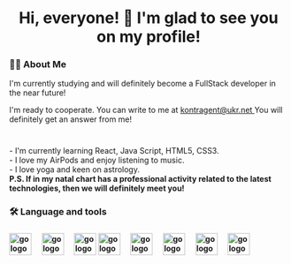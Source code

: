 
###

<h1 align="center">Hi, everyone! 👋 I'm glad to see you on my profile! </h1>

###

<h3 align="left">👩‍💻 About Me</h3>
<p align="left">I'm currently studying and will definitely become a FullStack developer in the near future!  </p>
<p align="left">I'm ready to cooperate. You can write to me at <a href="mailto:kontragent@ukr.net">kontragent@ukr.net </a> You will definitely get an answer from me! </p>



###

<p align="left"> <br>- I'm currently learning  React, Java Script, HTML5, CSS3. <br>- I love my AirPods and enjoy listening to music. <br>-  I love yoga and keen on astrology.  <br> <b>P.S. If in my natal chart has a professional activity related to the latest technologies, then we will definitely meet you! </p>

###

<h3 align="left">🛠 Language and tools</h3>


###

<div align="left">          
    <img src="https://cdn.jsdelivr.net/gh/devicons/devicon/icons/javascript/javascript-original.svg" height="40" alt="go logo"  />
  <img width="12" />
      <img src="https://cdn.jsdelivr.net/gh/devicons/devicon/icons/html5/html5-original.svg" height="40" alt="go logo"  />
  <img width="12" />
            <img src="https://cdn.jsdelivr.net/gh/devicons/devicon/icons/css3/css3-original.svg" 
          height="40" alt="go logo"  />
            <img src="https://cdn.jsdelivr.net/gh/devicons/devicon/icons/figma/figma-original.svg"           
          height="40" alt="go logo"  />
  <img width="12" />
  <img src="https://cdn.jsdelivr.net/gh/devicons/devicon/icons/redux/redux-original.svg" height="40" alt="go logo"  />
  <img width="12" />
  <img src="https://cdn.jsdelivr.net/gh/devicons/devicon/icons/slack/slack-original.svg" height="40" alt="go logo"  />
    <img width="12" />
   <img src="https://cdn.jsdelivr.net/gh/devicons/devicon/icons/vscode/vscode-original.svg" height="40" alt="go logo"  />
    <img width="12" />
            <img src="https://cdn.jsdelivr.net/gh/devicons/devicon/icons/webpack/webpack-original.svg" 
          height="40" alt="go logo"  />
    <img width="12" />

          
</div>


